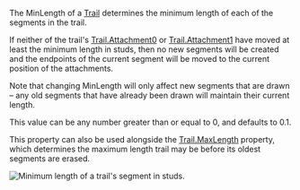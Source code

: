 The MinLength of a [Trail](https://create.roblox.com/docs/reference/engine/classes/Trail) determines the minimum length of each of the
segments in the trail.

If neither of the trail's [Trail.Attachment0](https://create.roblox.com/docs/reference/engine/classes/Trail#Attachment0) or [Trail.Attachment1](https://create.roblox.com/docs/reference/engine/classes/Trail#Attachment1) have
moved at least the minimum length in studs, then no new segments will be
created and the endpoints of the current segment will be moved to the
current position of the attachments.

Note that changing MinLength will only affect new segments that are drawn
– any old segments that have already been drawn will maintain their
current length.

This value can be any number greater than or equal to 0, and defaults to
0.1.

This property can also be used alongside the [Trail.MaxLength](https://create.roblox.com/docs/reference/engine/classes/Trail#MaxLength) property,
which determines the maximum length trail may be before its oldest
segments are erased.

![Minimum length of a trail's segment in studs.][1]

[1]:
  https://images.contentstack.io/v3https://prod.docsiteassets.roblox.com/assets/bltc2ad39afa86662c8/blt92f5f82000a51022/5b3d57948fbd570b783cc4df/TrailMinLength.gif
